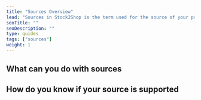 ```yaml
---
title: "Sources Overview"
lead: "Sources in Stock2Shop is the term used for the source of your product and customer information"
seoTitle: ""
seoDescription: ""
type: guides
tags: ["sources"]
weight: 1
---
```


## What can you do with sources


## How do you know if your source is supported





    


